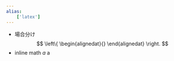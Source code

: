 ```yaml
---
alias:
    ['latex']
---
```

- 場合分け
    $$
    \left\{ 
    \begin{alignedat}{} 
    \end{alignedat} 
    \right.
    $$
- inline math
    $a$ a